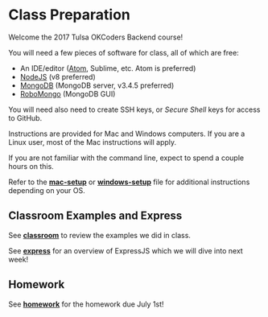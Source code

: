 Class Preparation
====

Welcome the 2017 Tulsa OKCoders Backend course!

You will need a few pieces of software for class, all of which are free:
- An IDE/editor ([Atom](https://atom.io/), Sublime, etc.  Atom is preferred)
- [NodeJS](https://nodejs.org/en/) (v8 preferred)
- [MongoDB](https://www.mongodb.com/download-center) (MongoDB server, v3.4.5 preferred)
- [RoboMongo](https://robomongo.org) (MongoDB GUI)


You will need also need to create SSH keys, or *Secure Shell* keys for access to GitHub.

Instructions are provided for Mac and Windows computers.  If you are a Linux user, most of the Mac instructions will apply.

If you are not familiar with the command line, expect to spend a couple hours on this.

Refer to the [**mac-setup**](https://github.com/sergei202/okcoders-backend-2017/blob/master/week1-prep/mac-setup.md) or [**windows-setup**](https://github.com/sergei202/okcoders-backend-2017/blob/master/week1-prep/windows-setup.md) file for additional instructions depending on your OS.

Classroom Examples and Express
----
See [**classroom**](https://github.com/sergei202/okcoders-backend-2017/blob/master/week1-prep/classroom.md) to review the examples we did in class.

See [**express**](https://github.com/sergei202/okcoders-backend-2017/blob/master/week1-prep/express.md) for an overview of ExpressJS which we will dive into next week!

Homework
----
See [**homework**](https://github.com/sergei202/okcoders-backend-2017/blob/master/week1-prep/homework.md) for the homework due July 1st!
